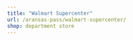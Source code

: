 ```yaml
---
title: "Walmart Supercenter"
url: /aransas-pass/walmart-supercenter/
shop: department store
---
```

